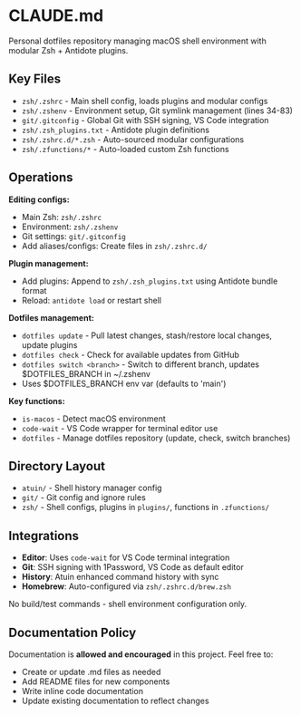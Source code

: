 # CLAUDE.md

Personal dotfiles repository managing macOS shell environment with modular Zsh + Antidote plugins.

## Key Files

- `zsh/.zshrc` - Main shell config, loads plugins and modular configs
- `zsh/.zshenv` - Environment setup, Git symlink management (lines 34-83)
- `git/.gitconfig` - Global Git with SSH signing, VS Code integration
- `zsh/.zsh_plugins.txt` - Antidote plugin definitions
- `zsh/.zshrc.d/*.zsh` - Auto-sourced modular configurations
- `zsh/.zfunctions/*` - Auto-loaded custom Zsh functions

## Operations

**Editing configs:**
- Main Zsh: `zsh/.zshrc`
- Environment: `zsh/.zshenv`  
- Git settings: `git/.gitconfig`
- Add aliases/configs: Create files in `zsh/.zshrc.d/`

**Plugin management:**
- Add plugins: Append to `zsh/.zsh_plugins.txt` using Antidote bundle format
- Reload: `antidote load` or restart shell

**Dotfiles management:**
- `dotfiles update` - Pull latest changes, stash/restore local changes, update plugins
- `dotfiles check` - Check for available updates from GitHub
- `dotfiles switch <branch>` - Switch to different branch, updates $DOTFILES_BRANCH in ~/.zshenv
- Uses $DOTFILES_BRANCH env var (defaults to 'main')

**Key functions:**
- `is-macos` - Detect macOS environment
- `code-wait` - VS Code wrapper for terminal editor use
- `dotfiles` - Manage dotfiles repository (update, check, switch branches)

## Directory Layout

- `atuin/` - Shell history manager config
- `git/` - Git config and ignore rules
- `zsh/` - Shell configs, plugins in `plugins/`, functions in `.zfunctions/`

## Integrations

- **Editor**: Uses `code-wait` for VS Code terminal integration
- **Git**: SSH signing with 1Password, VS Code as default editor
- **History**: Atuin enhanced command history with sync
- **Homebrew**: Auto-configured via `zsh/.zshrc.d/brew.zsh`

No build/test commands - shell environment configuration only.

## Documentation Policy

Documentation is **allowed and encouraged** in this project. Feel free to:
- Create or update .md files as needed
- Add README files for new components
- Write inline code documentation
- Update existing documentation to reflect changes